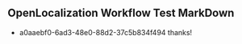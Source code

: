 ## OpenLocalization Workflow Test MarkDown
* a0aaebf0-6ad3-48e0-88d2-37c5b834f494 
thanks!<!--HONumber=Mar16_HO3-->
